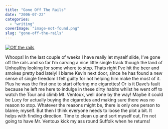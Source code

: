 ```yaml
---
title: "Gone Off The Rails"
date: "2006-07-22"
categories: 
  - "writing"
coverImage: "image-not-found.png"
slug: "gone-off-the-rails"
---
```


[![Off the rails](/images/195243286_89e58b24b4.jpg)](http://www.flickr.com/photos/funkylarma/195243286/ "Photo Sharing")

Whoops! In the last couple of weeks I have really let myself slide, I’ve gone off the rails and so far I’m carving a nice little single track though the land of Unhealthy looking for some where to stop. Thats right I’ve hit the beer and smokes pretty bad lately! I blame Kevin next door, since he has found a new sense of single freedom I felt guilty for not helping him make the most of it. Plus he was the first one to start offering me cigarettes! Or is it Dave’s fault because he left me here to indulge in these dirty habits whilst he went off to watch the Tour and climb Mt. Ventoux, well done by the way! Maybe it could be Lucy for actually buying the cigarettes and making sure there was no reason to stop. Whatever the reasons might be, there is only one person to blame; myself. But then I think everyone needs to loose the plot a bit. It helps with finding direction. Time to clean up and sort myself out, I’m not going to have Mr. Ventoux kick my ass round Suffolk when he returns!
